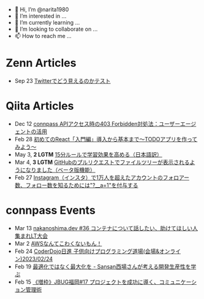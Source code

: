 - 👋 Hi, I’m @narita1980
- 👀 I’m interested in ...
- 🌱 I’m currently learning ...
- 💞️ I’m looking to collaborate on ...
- 📫 How to reach me ...

# Zenn Articles

<!-- profile updater begin: zenn -->
- Sep 23 [Twitterでどう見えるのかテスト](https://zenn.dev/narita1980/articles/cbb21f8d7f785752d6ac)
<!-- profile updater end: zenn -->

# Qiita Articles

<!-- profile updater begin: qiita -->
- Dec 12 [connpass APIアクセス時の403 Forbidden対処法：ユーザーエージェントの活用](https://qiita.com/narita1980/items/8e76a50a234850455077)
- Feb 28 [初めてのReact「入門編」導入から基本まで〜TODOアプリを作ってみよう〜](https://qiita.com/narita1980/items/49df43425ba2400bd0c2)
- May 3, **2 LGTM** [15分ルールで学習効果を高める（日本語訳）](https://qiita.com/narita1980/items/d0ad5246344fc6e4380f)
- Mar 4, **3 LGTM** [GitHubのプルリクエストでファイルツリーが表示されるようになりました（ベータ版機能）](https://qiita.com/narita1980/items/bee2c5232342a51e0415)
- Feb 27 [Instagram（インスタ）で1万人を超えたアカウントのフォロアー数、フォロー数を知るためには"?__a=1"を付与する](https://qiita.com/narita1980/items/630b7014fa893461b991)
<!-- profile updater end: qiita -->

# connpass Events

<!-- profile updater begin: connpass -->
- Mar 13 [nakanoshima.dev #36 コンテナについて話したい、助けてほしい人集まれLT大会](https://nakanoshima-dev.connpass.com/event/308398/)
- Mar 2 [AWSなんてこわくないもん！](https://connpass.com/event/303514/)
- Feb 24 [CoderDojo日進 子供向けプログラミング道場(会場&オンライン)2023/02/24](https://coderdojo-nisshin.connpass.com/event/309961/)
- Feb 19 [最適化ではなく最大化を - Sansan西場さんが考える開発生産性を学ぶ](https://developer-productivity-engineering.connpass.com/event/309513/)
- Feb 15 [《増枠》JBUG福岡#17 プロジェクトを成功に導く、コミュニケーション管理術](https://jbug.connpass.com/event/306887/)
<!-- profile updater end: connpass -->

<!---
narita1980/narita1980 is a ✨ special ✨ repository because its `README.md` (this file) appears on your GitHub profile.
You can click the Preview link to take a look at your changes.
--->
